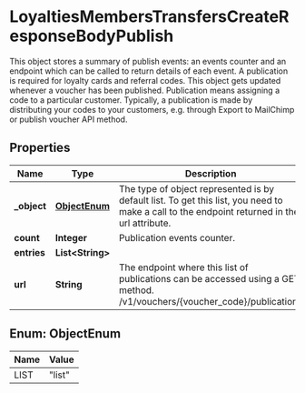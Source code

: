 

# LoyaltiesMembersTransfersCreateResponseBodyPublish

This object stores a summary of publish events: an events counter and an endpoint which can be called to return details of each event. A publication is required for loyalty cards and referral codes. This object gets updated whenever a voucher has been published. Publication means assigning a code to a particular customer. Typically, a publication is made by distributing your codes to your customers, e.g. through Export to MailChimp or publish voucher API method.

## Properties

| Name | Type | Description | Notes |
|------------ | ------------- | ------------- | -------------|
|**_object** | [**ObjectEnum**](#ObjectEnum) | The type of object represented is by default list. To get this list, you need to make a call to the endpoint returned in the url attribute. |  |
|**count** | **Integer** | Publication events counter. |  [optional] |
|**entries** | **List&lt;String&gt;** |  |  [optional] |
|**url** | **String** | The endpoint where this list of publications can be accessed using a GET method. /v1/vouchers/{voucher_code}/publications |  [optional] |



## Enum: ObjectEnum

| Name | Value |
|---- | -----|
| LIST | &quot;list&quot; |



